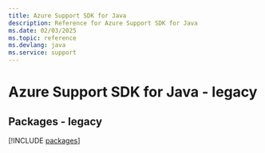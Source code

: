 ```yaml
---
title: Azure Support SDK for Java
description: Reference for Azure Support SDK for Java
ms.date: 02/03/2025
ms.topic: reference
ms.devlang: java
ms.service: support
---
```

# Azure Support SDK for Java - legacy
## Packages - legacy
[!INCLUDE [packages](support-index.md)]
